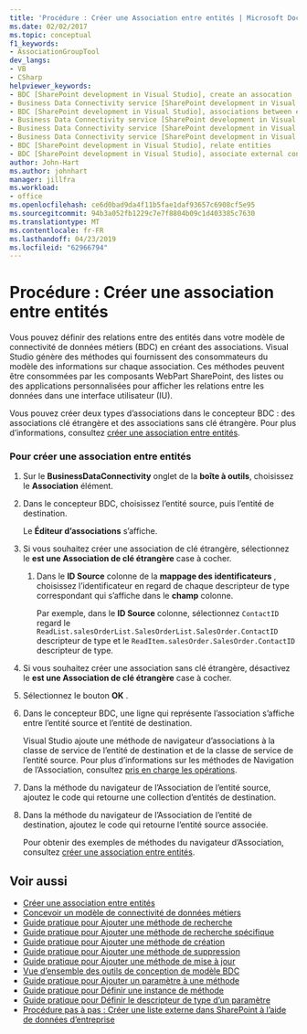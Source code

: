 ```yaml
---
title: 'Procédure : Créer une Association entre entités | Microsoft Docs'
ms.date: 02/02/2017
ms.topic: conceptual
f1_keywords:
- AssociationGroupTool
dev_langs:
- VB
- CSharp
helpviewer_keywords:
- BDC [SharePoint development in Visual Studio], create an assocation
- Business Data Connectivity service [SharePoint development in Visual Studio], associations between entities
- BDC [SharePoint development in Visual Studio], associations between entities
- Business Data Connectivity service [SharePoint development in Visual Studio], create an assocation
- Business Data Connectivity service [SharePoint development in Visual Studio], associate external content types
- Business Data Connectivity service [SharePoint development in Visual Studio], relate entities
- BDC [SharePoint development in Visual Studio], relate entities
- BDC [SharePoint development in Visual Studio], associate external content types
author: John-Hart
ms.author: johnhart
manager: jillfra
ms.workload:
- office
ms.openlocfilehash: ce6d0bad9da4f11b5fae1daf93657c6908cf5e95
ms.sourcegitcommit: 94b3a052fb1229c7e7f8804b09c1d403385c7630
ms.translationtype: MT
ms.contentlocale: fr-FR
ms.lasthandoff: 04/23/2019
ms.locfileid: "62966794"
---
```

# <a name="how-to-create-an-association-between-entities"></a>Procédure : Créer une association entre entités
  Vous pouvez définir des relations entre des entités dans votre modèle de connectivité de données métiers (BDC) en créant des associations. Visual Studio génère des méthodes qui fournissent des consommateurs du modèle des informations sur chaque association. Ces méthodes peuvent être consommées par les composants WebPart SharePoint, des listes ou des applications personnalisées pour afficher les relations entre les données dans une interface utilisateur (IU).

 Vous pouvez créer deux types d’associations dans le concepteur BDC : des associations clé étrangère et des associations sans clé étrangère. Pour plus d’informations, consultez [créer une association entre entités](../sharepoint/creating-an-association-between-entities.md).

### <a name="to-create-an-association-between-entities"></a>Pour créer une association entre entités

1. Sur le **BusinessDataConnectivity** onglet de la **boîte à outils**, choisissez le **Association** élément.

2. Dans le concepteur BDC, choisissez l’entité source, puis l’entité de destination.

     Le **Éditeur d’associations** s’affiche.

3. Si vous souhaitez créer une association de clé étrangère, sélectionnez le **est une Association de clé étrangère** case à cocher.

    1. Dans le **ID Source** colonne de la **mappage des identificateurs** , choisissez l’identificateur en regard de chaque descripteur de type correspondant qui s’affiche dans le **champ** colonne.

         Par exemple, dans le **ID Source** colonne, sélectionnez `ContactID` regard le `ReadList.salesOrderList.SalesOrderList.SalesOrder.ContactID` descripteur de type et le `ReadItem.salesOrder.SalesOrder.ContactID` descripteur de type.

4. Si vous souhaitez créer une association sans clé étrangère, désactivez le **est une Association de clé étrangère** case à cocher.

5. Sélectionnez le bouton **OK** .

6. Dans le concepteur BDC, une ligne qui représente l’association s’affiche entre l’entité source et l’entité de destination.

     Visual Studio ajoute une méthode de navigateur d’associations à la classe de service de l’entité de destination et de la classe de service de l’entité source. Pour plus d’informations sur les méthodes de Navigation de l’Association, consultez [pris en charge les opérations](http://go.microsoft.com/fwlink/?LinkId=169286).

7. Dans la méthode du navigateur de l’Association de l’entité source, ajoutez le code qui retourne une collection d’entités de destination.

8. Dans la méthode du navigateur de l’Association de l’entité de destination, ajoutez le code qui retourne l’entité source associée.

     Pour obtenir des exemples de méthodes du navigateur d’Association, consultez [créer une association entre entités](../sharepoint/creating-an-association-between-entities.md).

## <a name="see-also"></a>Voir aussi
- [Créer une association entre entités](../sharepoint/creating-an-association-between-entities.md)
- [Concevoir un modèle de connectivité de données métiers](../sharepoint/designing-a-business-data-connectivity-model.md)
- [Guide pratique pour Ajouter une méthode de recherche](../sharepoint/how-to-add-a-finder-method.md)
- [Guide pratique pour Ajouter une méthode de recherche spécifique](../sharepoint/how-to-add-a-specific-finder-method.md)
- [Guide pratique pour Ajouter une méthode de création](../sharepoint/how-to-add-a-creator-method.md)
- [Guide pratique pour Ajouter une méthode de suppression](../sharepoint/how-to-add-a-deleter-method.md)
- [Guide pratique pour Ajouter une méthode de mise à jour](../sharepoint/how-to-add-an-updater-method.md)
- [Vue d’ensemble des outils de conception de modèle BDC](../sharepoint/bdc-model-design-tools-overview.md)
- [Guide pratique pour Ajouter un paramètre à une méthode](../sharepoint/how-to-add-a-parameter-to-a-method.md)
- [Guide pratique pour Définir une instance de méthode](../sharepoint/how-to-define-a-method-instance.md)
- [Guide pratique pour Définir le descripteur de type d’un paramètre](../sharepoint/how-to-define-the-type-descriptor-of-a-parameter.md)
- [Procédure pas à pas : Créer une liste externe dans SharePoint à l’aide de données d’entreprise](../sharepoint/walkthrough-creating-an-external-list-in-sharepoint-by-using-business-data.md)
